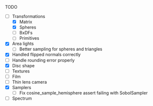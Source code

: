 TODO

- [ ] Transformations
  - [x] Matrix
  - [x] Spheres
  - [ ] BxDFs
  - [ ] Primitives
- [x] Area lights
  - [ ] Better sampling for spheres and triangles
- [x] Handled flipped normals correctly
- [ ] Handle rounding error properly
- [x] Disc shape
- [ ] Textures
- [ ] Film
- [ ] Thin lens camera
- [x] Samplers
  - [ ] Fix cosine_sample_hemisphere assert failing with SobolSampler
- [ ] Spectrum
